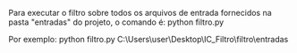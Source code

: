 Para executar o filtro sobre todos os arquivos de entrada fornecidos na pasta "entradas" do projeto, o comando é: python filtro.py <caminhoPastaEntradas>

Por exemplo: python filtro.py C:\Users\user\Desktop\IC_Filtro\filtro\entradas
